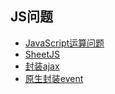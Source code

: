 ## JS问题
- [JavaScript运算问题](javascript运算问题.md)
- [SheetJS](./SheetJS.md)
- [封装ajax](./ajax.js)
- [原生封装event](./event.js)